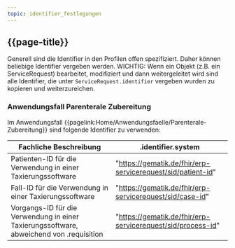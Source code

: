 ```yaml
---
topic: identifier_festlegungen
---
```


## {{page-title}}

Generell sind die Identifier in den Profilen offen spezifiziert. Daher können beliebige Identifier vergeben werden.
WICHTIG: Wenn ein Objekt (z.B. ein ServiceRequest) bearbeitet, modifiziert und dann weitergeleitet wird sind alle Identifier, die unter `ServiceRequest.identifier` vergeben wurden zu kopieren und weiterzureichen.

### Anwendungsfall Parenterale Zubereitung

Im Anwendungsfall {{pagelink:Home/Anwendungsfaelle/Parenterale-Zubereitung}} sind folgende Identifier zu verwenden:

|Fachliche Beschreibung|.identifier.system|
|---|---|
|Patienten-ID für die Verwendung in einer Taxierungssoftware|"https://gematik.de/fhir/erp-servicerequest/sid/patient-id"|
|Fall-ID für die Verwendung in einer Taxierungssoftware|"https://gematik.de/fhir/erp-servicerequest/sid/case-id"|
|Vorgangs-ID für die Verwendung in einer Taxierungssoftware, abweichend von .requisition|"https://gematik.de/fhir/erp-servicerequest/sid/process-id"|
